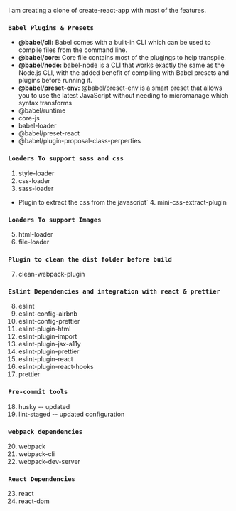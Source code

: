 I am creating a clone of create-react-app with most of the features.

### `Babel Plugins & Presets`

* **@babel/cli:** Babel comes with a built-in CLI which can be used to compile files from the command line.
* **@babel/core:** Core file contains most of the plugings to help transpile.
* **@babel/node:** babel-node is a CLI that works exactly the same as the Node.js CLI, with the added benefit of compiling with Babel presets and plugins before running it.
* **@babel/preset-env:** @babel/preset-env is a smart preset that allows you to use the latest JavaScript without needing to micromanage which syntax transforms
* @babel/runtime
* core-js
* babel-loader
* @babel/preset-react
* @babel/plugin-proposal-class-perperties

### `Loaders To support sass and css`
1. style-loader
2. css-loader
3. sass-loader

- Plugin to extract the css from the javascript`
    4. mini-css-extract-plugin
 
### `Loaders To support Images`
5. html-loader
6. file-loader

### `Plugin to clean the dist folder before build`
7. clean-webpack-plugin

### `Eslint Dependencies and integration with react & prettier`
8. eslint
9. eslint-config-airbnb
10. eslint-config-prettier
11. eslint-plugin-html
12. eslint-plugin-import
13. eslint-plugin-jsx-a11y
14. eslint-plugin-prettier
15. eslint-plugin-react
16. eslint-plugin-react-hooks
17. prettier

### `Pre-commit tools`
18. husky -- updated
19. lint-staged -- updated configuration

### `webpack dependencies`

20. webpack
21. webpack-cli
22. webpack-dev-server

### `React Dependencies`

23. react
24. react-dom

